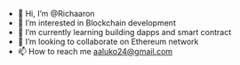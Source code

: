 - 👋 Hi, I’m @Richaaron
- 👀 I’m interested in Blockchain development
- 🌱 I’m currently learning building dapps and smart contract
- 💞️ I’m looking to collaborate on Ethereum network
- 📫 How to reach me aaluko24@gmail.com

<!---
Richaaron/Richaaron is a ✨ special ✨ repository because its `README.md` (this file) appears on your GitHub profile.
You can click the Preview link to take a look at your changes.
--->
